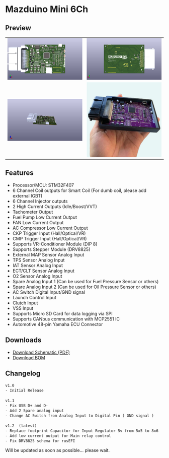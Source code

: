 # Mazduino Mini 6Ch
## Preview
<table>
  <tr>
    <td><img src="render/mazduino_base.png" alt="3D Render top" width="250"/></td>
    <td><img src="render/mazduino_base_bottom.png" alt="3D Render bottom" width="250"/></td>
  </tr>
  <tr>
    <td><img src="render/mazduino_base_side.png" alt="3D Render side" width="250"/></td>
    <td><img src="mazduino-mini-6ch.jpeg" alt="Assembled Mazduino ECU" width="250"/></td>
  </tr>
</table>

## Features
- Processor/MCU: STM32F407
- 6 Channel Coil outputs for Smart Coil (For dumb coil, please add external IGBT)
- 6 Channel Injector outputs
- 2 High Current Outputs (Idle/Boost/VVT)
- Tachometer Output
- Fuel Pump Low Current Output
- FAN Low Current Output
- AC Compressor Low Current Output
- CKP Trigger Input (Hall/Optical/VR)
- CMP Trigger Input (Hall/Optical/VR)
- Supports VR-Conditioner Module (DIP 8)
- Supports Stepper Module (DRV8825)
- External MAP Sensor Analog Input
- TPS Sensor Analog Input
- IAT Sensor Analog Input
- ECT/CLT Sensor Analog Input
- O2 Sensor Analog Input
- Spare Analog Input 1 (Can be used for Fuel Pressure Sensor or others)
- Spare Analog Input 2 (Can be used for Oil Pressure Sensor or others)
- AC Switch Digital Input/GND signal
- Launch Control Input
- Clutch Input
- VSS Input
- Supports Micro SD Card for data logging via SPI
- Supports CANbus communication with MCP2551 IC
- Automotive 48-pin Yamaha ECU Connector

## Downloads
- [Download Schematic (PDF)](Schematic.pdf)
- [Download BOM](BOM.pdf)
  
## Changelog
```
v1.0
- Initial Release

v1.1
- Fix USB D+ and D-
- Add 2 Spare analog input
- Change AC Switch from Analog Input to Digital Pin ( GND signal )

v1.2  (latest)
- Replace footprint Capacitor for Input Regulator 5v from 5x5 to 8x6
- Add low current output for Main relay control
- Fix DRV8825 schema for rusEFI
```


Will be updated as soon as possible... please wait.
